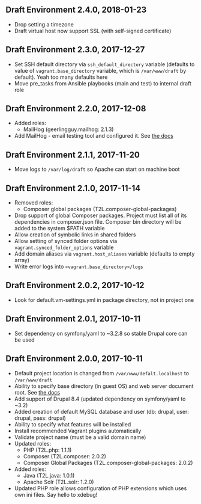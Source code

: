 ## Draft Environment 2.4.0, 2018-01-23

- Drop setting a timezone
- Draft virtual host now support SSL (with self-signed certificate)

## Draft Environment 2.3.0, 2017-12-27

- Set SSH default directory via `ssh_default_directory` variable (defaults to value of `vagrant.base_directory` variable, which is `/var/www/draft` by default). Yeah too many defaults here
- Move pre_tasks from Ansible playbooks (main and test) to internal draft role

## Draft Environment 2.2.0, 2017-12-08

- Added roles:
    * MailHog (geerlingguy.mailhog: 2.1.3)
- Add MailHog - email testing tool and configured it. See [the docs](docs/mailhog.md)

## Draft Environment 2.1.1, 2017-11-20

- Move logs to `/var/log/draft` so Apache can start on machine boot

## Draft Environment 2.1.0, 2017-11-14

- Removed roles:
    * Composer global packages (T2L.composer-global-packages)
- Drop support of global Composer packages. Project must list all of its dependencies in composer.json file. Composer bin directory will be added to the system $PATH variable
- Allow creation of symbolic links in shared folders
- Allow setting of synced folder options via `vagrant.synced_folder_options` variable
- Add domain aliases via `vagrant.host_aliases` variable (defaults to empty array)
- Write error logs into `<vagrant.base_directory>/logs`

## Draft Environment 2.0.2, 2017-10-12

- Look for default.vm-settings.yml in package directory, not in project one

## Draft Environment 2.0.1, 2017-10-11

- Set dependency on symfony/yaml to ~3.2.8 so stable Drupal core can be used

## Draft Environment 2.0.0, 2017-10-11

- Default project location is changed from `/var/www/defalt.localhost` to `/var/www/draft`
- Ability to specify base directory (in guest OS) and web server document root. See [the docs](docs/base_directory_and_document_root.md)
- Add support of Drupal 8.4 (updated dependency on symfony/yaml to ~3.2)
- Added creation of default MySQL database and user (db: drupal, user: drupal, pass: drupal)
- Ability to specify what features will be installed
- Install recommended Vagrant plugins automatically
- Validate project name (must be a valid domain name)
- Updated roles:
    * PHP (T2L.php: 1.1.1)
    * Composer (T2L.composer: 2.0.2)
    * Composer Global Packages (T2L.composer-global-packages: 2.0.2)
- Added roles:
    * Java (T2L.java: 1.0.1)
    * Apache Solr (T2L.solr: 1.2.0)
- Updated PHP role allows configuration of PHP extensions which uses own ini files. Say hello to xdebug!
